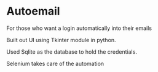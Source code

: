 # Autoemail
For those who want a login automatically into their emails

Built out UI using Tkinter module in python.

Used Sqlite as the database to hold the credentials.

Selenium takes care of the automation
